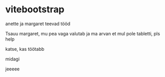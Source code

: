 # vitebootstrap
anette ja margaret teevad tööd


Tsauu margaret, mu pea vaga valutab ja ma arvan et mul pole tabletti, pls help

katse, kas töötabb

midagi

jeeeee